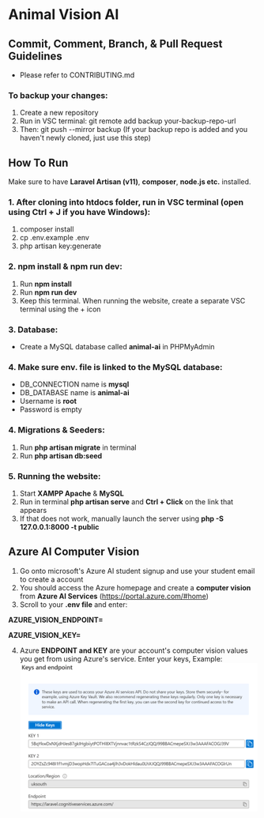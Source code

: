 # Animal Vision AI

## Commit, Comment, Branch, & Pull Request Guidelines
- Please refer to CONTRIBUTING.md

### To backup your changes:
1. Create a new repository
2. Run in VSC terminal: git remote add backup your-backup-repo-url
3. Then: git push --mirror backup (If your backup repo is added and you haven't newly cloned, just use this step)


## How To Run
Make sure to have **Laravel Artisan (v11)**, **composer**, **node.js etc.** installed.

### 1. After cloning into htdocs folder, run in VSC terminal (open using Ctrl + J if you have Windows):
1. composer install
2. cp .env.example .env
3. php artisan key:generate

### 2. npm install & npm run dev:
1. Run **npm install**
2. Run **npm run dev**
3. Keep this terminal. When running the website, create a separate VSC terminal using the + icon

### 3. Database:
- Create a MySQL database called **animal-ai** in PHPMyAdmin 

### 4. Make sure env. file is linked to the MySQL database:
- DB_CONNECTION name is **mysql**
- DB_DATABASE name is **animal-ai**
- Username is **root**
- Password is empty

### 4. Migrations & Seeders:
1. Run **php artisan migrate** in terminal
2. Run **php artisan db:seed**

### 5. Running the website:
1. Start **XAMPP Apache** & **MySQL**
2. Run in terminal **php artisan serve** and **Ctrl + Click** on the link that appears
3. If that does not work, manually launch the server using **php -S 127.0.0.1:8000 -t public**

## Azure AI Computer Vision
1. Go onto microsoft's Azure AI student signup and use your student email to create a account
2. You should access the Azure homepage and create a **computer vision** from **Azure AI Services** (https://portal.azure.com/#home)
3. Scroll to your **.env file** and enter:

**AZURE_VISION_ENDPOINT=**

**AZURE_VISION_KEY=**

4. Azure **ENDPOINT and KEY** are your account's computer vision values you get from using Azure's service. Enter your keys, Example:
![alt text](Images/image.png)